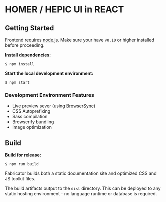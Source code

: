 # HOMER / HEPIC UI in REACT

## Getting Started

Frontend requires [node.js](http://nodejs.org). Make sure your have `v0.10` or higher installed before proceeding.

**Install dependencies:**

```
$ npm install
```

**Start the local development environment:**

```
$ npm start
```

### Development Environment Features

- Live preview sever (using [BrowserSync](http://www.browsersync.io/))
- CSS Autoprefixing
- Sass compilation
- Browserify bundling
- Image optimization

## Build

**Build for release:**

```
$ npm run build
```

Fabricator builds both a static documentation site and optimized CSS and JS toolkit files.

The build artifacts output to the `dist` directory. This can be deployed to any static hosting environment - no language runtime or database is required.
